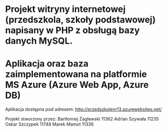 # Projekt witryny internetowej (przedszkola, szkoły podstawowej) napisany w PHP z obsługą bazy danych MySQL.
# Aplikacja oraz baza zaimplementowana na platformie MS Azure (Azure Web App, Azure DB)

Aplikacja dostępna pod adresem: http://przedszkolenr13.azurewebsites.net/

Projekt stworzony przez:
Bartłomiej Żaglewski 11362
Adrian Szywała 11235
Oskar Szczypek 11748
Marek Mamot 11336
